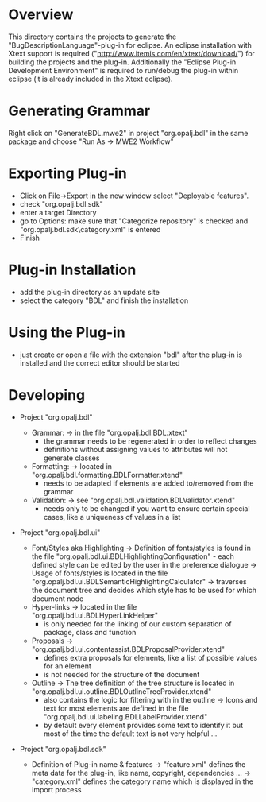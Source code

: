 # Overview
This directory contains the projects to generate the "BugDescriptionLanguage"-plug-in for eclipse.
An eclipse installation with Xtext support is required ("http://www.itemis.com/en/xtext/download/") for building the projects and the plug-in.
Additionally the "Eclipse Plug-in Development Environment" is required to run/debug the plug-in within eclipse (it is already included in the Xtext eclipse).


# Generating Grammar
Right click on "GenerateBDL.mwe2" in project "org.opalj.bdl" in the same package and choose "Run As -> MWE2 Workflow"

# Exporting Plug-in
- Click on File->Export in the new window select "Deployable features".
- check "org.opalj.bdl.sdk"
- enter a target Directory 
- go to Options: make sure that "Categorize repository" is checked and "org.opalj.bdl.sdk\category.xml" is entered
- Finish

# Plug-in Installation
- add the plug-in directory as an update site
- select the category "BDL" and finish the installation

# Using the Plug-in
- just create or open a file with the extension "bdl" after the plug-in is installed and the correct editor should be started

# Developing
- Project "org.opalj.bdl"
	* Grammar: 
		-> in the file "org.opalj.bdl.BDL.xtext"
		- the grammar needs to be regenerated in order to reflect changes
		- definitions without assigning values to attributes will not generate classes
	* Formatting:
		-> located in "org.opalj.bdl.formatting.BDLFormatter.xtend"
		- needs to be adapted if elements are added to/removed from the grammar
	* Validation:
		-> see "org.opalj.bdl.validation.BDLValidator.xtend"
		- needs only to be changed if you want to ensure certain special cases, like a uniqueness of values in a list

- Project "org.opalj.bdl.ui"
	* Font/Styles aka Highlighting 
		-> Definition of fonts/styles is found in the file "org.opalj.bdl.ui.BDLHighlightingConfiguration"
			- each defined style can be edited by the user in the preference dialogue
		-> Usage of fonts/styles is located in the file "org.opalj.bdl.ui.BDLSemanticHighlightingCalculator"
			-> traverses the document tree and decides which style has to be used for which document node
	* Hyper-links
		-> located in the file "org.opalj.bdl.ui.BDLHyperLinkHelper"
		- is only needed for the linking of our custom separation of package, class and function
	* Proposals
		-> "org.opalj.bdl.ui.contentassist.BDLProposalProvider.xtend"
		- defines extra proposals for elements, like a list of possible values for an element
		- is not needed for the structure of the document
	* Outline
		-> The tree definition of the tree structure is located in "org.opalj.bdl.ui.outline.BDLOutlineTreeProvider.xtend"
		- also contains the logic for filtering with in the outline
		-> Icons and text for most elements are defined in the file "org.opalj.bdl.ui.labeling.BDLLabelProvider.xtend"
		- by default every element provides some text to identify it but most of the time the default text is not very helpful ...

- Project "org.opalj.bdl.sdk"
	* Definition of Plug-in name & features
		-> "feature.xml" defines the meta data for the plug-in, like name, copyright, dependencies ...
		-> "category.xml" defines the category name which is displayed in the import process